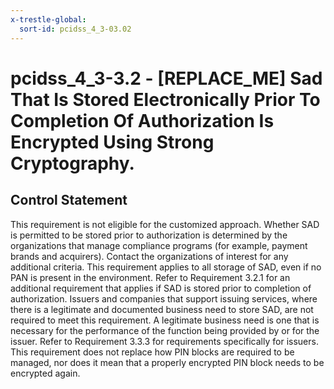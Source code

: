 ```yaml
---
x-trestle-global:
  sort-id: pcidss_4_3-03.02
---
```


# pcidss_4_3-3.2 - \[REPLACE_ME\] Sad That Is Stored Electronically Prior To Completion Of Authorization Is Encrypted Using Strong Cryptography.

## Control Statement

This requirement is not eligible for the customized approach. Whether SAD is permitted to
be stored prior to authorization is determined by the organizations that manage compliance
programs (for example, payment brands and acquirers). Contact the organizations of
interest for any additional criteria. This requirement applies to all storage of SAD, even
if no PAN is present in the environment. Refer to Requirement 3.2.1 for an additional
requirement that applies if SAD is stored prior to completion of authorization. Issuers
and companies that support issuing services, where there is a legitimate and documented
business need to store SAD, are not required to meet this requirement. A legitimate
business need is one that is necessary for the performance of the function being provided
by or for the issuer. Refer to Requirement 3.3.3 for requirements specifically for issuers.
This requirement does not replace how PIN blocks are required to be managed, nor does it
mean that a properly encrypted PIN block needs to be encrypted again.

